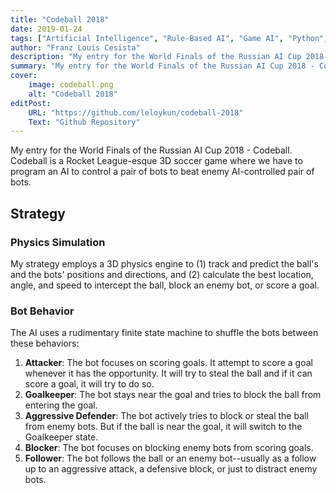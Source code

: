```yaml
---
title: "Codeball 2018"
date: 2019-01-24
tags: ["Artificial Intelligence", "Rule-Based AI", "Game AI", "Python", "3D Physics Simulation"]
author: "Franz Louis Cesista"
description: "My entry for the World Finals of the Russian AI Cup 2018 - Codeball. A 3D physics-aware orchestrator of a pair of bots in a Rocket League-esque soccer game."
summary: "My entry for the World Finals of the Russian AI Cup 2018 - Codeball. A 3D physics-aware orchestrator of a pair of bots in a Rocket League-esque soccer game."
cover:
    image: codeball.png
    alt: "Codeball 2018"
editPost:
    URL: "https://github.com/leloykun/codeball-2018"
    Text: "Github Repository"
---
```


My entry for the World Finals of the Russian AI Cup 2018 - Codeball. Codeball is a Rocket League-esque 3D soccer game where we have to program an AI to control a pair of bots to beat enemy AI-controlled pair of bots.

## Strategy

### Physics Simulation

My strategy employs a 3D physics engine to (1) track and predict the ball's and the bots' positions and directions, and (2) calculate the best location, angle, and speed to intercept the ball, block an enemy bot, or score a goal.

### Bot Behavior

The AI uses a rudimentary finite state machine to shuffle the bots between these behaviors:

1. **Attacker**: The bot focuses on scoring goals. It attempt to score a goal whenever it has the opportunity. It will try to steal the ball and if it can score a goal, it will try to do so.
2. **Goalkeeper**: The bot stays near the goal and tries to block the ball from entering the goal.
3. **Aggressive Defender**: The bot actively tries to block or steal the ball from enemy bots. But if the ball is near the goal, it will switch to the Goalkeeper state.
4. **Blocker**: The bot focuses on blocking enemy bots from scoring goals.
5. **Follower**: The bot follows the ball or an enemy bot--usually as a follow up to an aggressive attack, a defensive block, or just to distract enemy bots.
